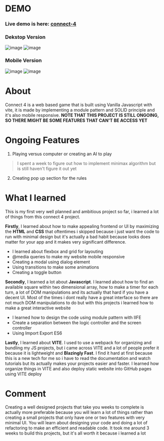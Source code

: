 # DEMO
### Live demo is here: [connect-4](https://gladd50.github.io/connect-4/)

### Dekstop Version
![image](https://github.com/gladd50/connect-4/assets/108773064/f771d888-5953-4efb-876a-3bcecd0ce5df)
![image](https://github.com/gladd50/connect-4/assets/108773064/46988cd8-6eb7-4c3f-a72f-4e5f754ec65c)
### Mobile Version
![image](https://github.com/gladd50/connect-4/assets/108773064/25229f39-5147-4a82-9397-ac304a61fde6)
![image](https://github.com/gladd50/connect-4/assets/108773064/6c4678f7-ca3d-4a84-a0bb-e03b4a4be6fc)
# About
Connect 4 is a web based game that is built using Vanilla Javascript with vite, it is made by implementing a module pattern and SOLID principle and it's also mobile responsive. __NOTE THAT THIS PROJECT IS STILL ONGOING, SO THERE MIGHT BE SOME FEATURES THAT CAN'T BE ACCESS YET__
# Ongoing Features
1. Playing versus computer or creating an AI to play
> I spent a week to figure out how to implement minimax algorithm but is still haven't figure it out yet  
2. Creating pop up section for the rules
# What I learned
This is my first very well planned and ambitious project so far, i learned a lot of things from this connect 4 project.

__Firstly__, I learned about how to make appealing frontend or UI by maximizing the __HTML__ and __CSS__ that oftentimes i skipped because i just want the code to run with minimal design but it's actually a bad habit because looks does matter for your app and it makes very significant difference. 
* I learned about flexbox and grid for layouting
* @media queries to make my website mobile responsive
* Creating a modal using dialog element
* Using transitions to make some animations
* Creating a toggle button
  
__Secondly__, I learned a lot about __Javascript__. I learned about how to find an available square within two dimensional array, how to make a timer for each turn, a lot of DOM manipulations and its actually that hard if you have a decent UI. Most of the times i dont really have a great interface so there are not much DOM manipulations to do but with this projects i learned how to make a great interactive website
* I learned how to design the code using module pattern with IIFE
* Create a separation between the logic controller and the screen controller
* Using Import Export ES6
  
__Lastly__, I learned about __VITE__. I used to use a webpack for organizing and bundling my JS projects, but i came across VITE and a lot of people prefer it because it is lightweight and __Blazingly Fast__. I find it hard at first because this is a new tech for me so i have to read the documentation and watch tutorials but its actually makes your projects easier and faster. I learned how organize things in VITE and also deploy static website into GitHub pages using VITE deploy
# Comment
Creating a well designed projects that take you weeks to complete is actually more preferable because you will learn a lot of things rather than creating a small projects that only have one or two features with very minimal UI. You will learn about designing your code and doing a lot of refactoring to make an efficient and readable code. It took me around 3 weeks to build this projects, but it's all worth it because i learned a lot

